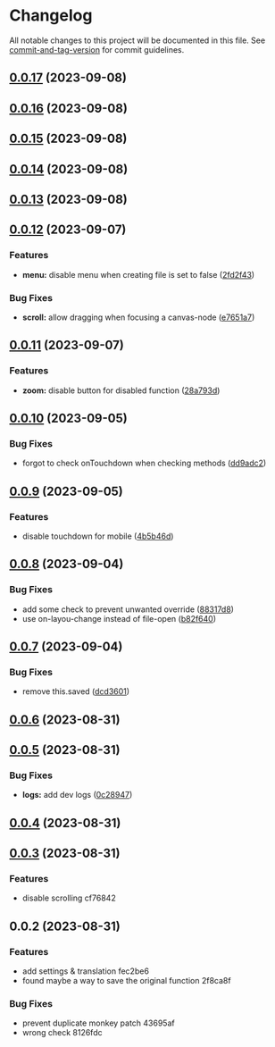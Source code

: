 # Changelog

All notable changes to this project will be documented in this file. See [commit-and-tag-version](https://github.com/absolute-version/commit-and-tag-version) for commit guidelines.

## [0.0.17](https://github.com/Lisandra-dev/obsidian-canvas-lock-camera/compare/0.0.16...0.0.17) (2023-09-08)

## [0.0.16](https://github.com/Lisandra-dev/obsidian-canvas-lock-camera/compare/0.0.15...0.0.16) (2023-09-08)

## [0.0.15](https://github.com/Lisandra-dev/obsidian-canvas-lock-camera/compare/0.0.14...0.0.15) (2023-09-08)

## [0.0.14](https://github.com/Lisandra-dev/obsidian-canvas-lock-camera/compare/0.0.13...0.0.14) (2023-09-08)

## [0.0.13](https://github.com/Lisandra-dev/obsidian-canvas-lock-camera/compare/0.0.12...0.0.13) (2023-09-08)

## [0.0.12](https://github.com/Lisandra-dev/obsidian-canvas-lock-camera/compare/0.0.11...0.0.12) (2023-09-07)


### Features

* **menu:** disable menu when creating file is set to false ([2fd2f43](https://github.com/Lisandra-dev/obsidian-canvas-lock-camera/commit/2fd2f437ac04f6b8537450982f685730e72d82c8))


### Bug Fixes

* **scroll:** allow dragging when focusing a canvas-node ([e7651a7](https://github.com/Lisandra-dev/obsidian-canvas-lock-camera/commit/e7651a730de7f7534056aff2e623c94665ddbae3))

## [0.0.11](https://github.com/Lisandra-dev/obsidian-canvas-lock-camera/compare/0.0.10...0.0.11) (2023-09-07)


### Features

* **zoom:** disable button for disabled function ([28a793d](https://github.com/Lisandra-dev/obsidian-canvas-lock-camera/commit/28a793dcee7edeb5ff553660f417a79e5110e598))

## [0.0.10](https://github.com/Lisandra-dev/obsidian-canvas-lock-camera/compare/0.0.9...0.0.10) (2023-09-05)


### Bug Fixes

* forgot to check onTouchdown when checking methods ([dd9adc2](https://github.com/Lisandra-dev/obsidian-canvas-lock-camera/commit/dd9adc2508a87b8454ca37d79446c83c017d8105))

## [0.0.9](https://github.com/Lisandra-dev/obsidian-canvas-lock-camera/compare/0.0.8...0.0.9) (2023-09-05)


### Features

* disable touchdown for mobile ([4b5b46d](https://github.com/Lisandra-dev/obsidian-canvas-lock-camera/commit/4b5b46d7bd686c25805491a51e32af8566e35950))

## [0.0.8](https://github.com/Lisandra-dev/obsidian-canvas-lock-camera/compare/0.0.7...0.0.8) (2023-09-04)


### Bug Fixes

* add some check to prevent unwanted override ([88317d8](https://github.com/Lisandra-dev/obsidian-canvas-lock-camera/commit/88317d8b69c8fc740c2f69737b2e0422dcc7da7d))
* use on-layou-change instead of file-open ([b82f640](https://github.com/Lisandra-dev/obsidian-canvas-lock-camera/commit/b82f6402e46f03ae6591889f502bd4d16190ab25))

## [0.0.7](https://github.com/Lisandra-dev/obsidian-canvas-lock-camera/compare/0.0.6...0.0.7) (2023-09-04)


### Bug Fixes

* remove this.saved ([dcd3601](https://github.com/Lisandra-dev/obsidian-canvas-lock-camera/commit/dcd3601bdcd9baa3d36a9e0608126dbdeb940a75))

## [0.0.6](https://github.com/Lisandra-dev/obsidian-canvas-lock-camera/compare/0.0.5...0.0.6) (2023-08-31)

## [0.0.5](https://github.com/Lisandra-dev/obsidian-canvas-lock-camera/compare/0.0.4...0.0.5) (2023-08-31)


### Bug Fixes

* **logs:** add dev logs ([0c28947](https://github.com/Lisandra-dev/obsidian-canvas-lock-camera/commit/0c28947f6595d407ebdb77de0ee63883cd4a1ee2))

## [0.0.4](///compare/0.0.3...0.0.4) (2023-08-31)

## [0.0.3](///compare/0.0.2...0.0.3) (2023-08-31)


### Features

* disable scrolling cf76842

## 0.0.2 (2023-08-31)


### Features

* add settings & translation fec2be6
* found maybe a way to save the original function 2f8ca8f


### Bug Fixes

* prevent duplicate monkey patch 43695af
* wrong check 8126fdc
